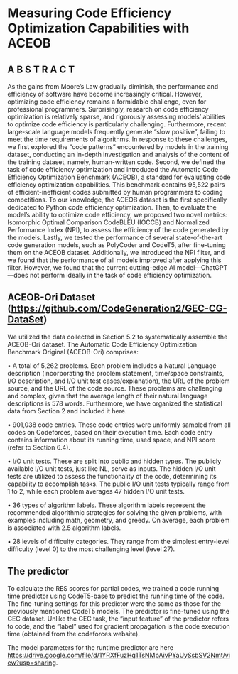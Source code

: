 # Measuring Code Efficiency Optimization Capabilities with ACEOB

## A B S T R A C T

As the gains from Moore’s Law gradually diminish, the performance and efficiency of software
have become increasingly critical. However, optimizing code efficiency remains a formidable
challenge, even for professional programmers. Surprisingly, research on code efficiency optimization is relatively sparse, and rigorously assessing models’ abilities to optimize code efficiency is particularly challenging. Furthermore, recent large-scale language models frequently
generate “slow positive”, failing to meet the time requirements of algorithms. In response to
these challenges, we first explored the “code patterns” encountered by models in the training
dataset, conducting an in-depth investigation and analysis of the content of the training dataset,
namely, human-written code. Second, we defined the task of code efficiency optimization and
introduced the Automatic Code Efficiency Optimization Benchmark (ACEOB), a standard for
evaluating code efficiency optimization capabilities. This benchmark contains 95,522 pairs of
efficient-inefficient codes submitted by human programmers to coding competitions. To our
knowledge, the ACEOB dataset is the first specifically dedicated to Python code efficiency
optimization. Then, to evaluate the model’s ability to optimize code efficiency, we proposed
two novel metrics: Isomorphic Optimal Comparison CodeBLEU (IOCCB) and Normalized
Performance Index (NPI), to assess the efficiency of the code generated by the models. Lastly,
we tested the performance of several state-of-the-art code generation models, such as PolyCoder
and CodeT5, after fine-tuning them on the ACEOB dataset. Additionally, we introduced the
NPI filter, and we found that the performance of all models improved after applying this filter.
However, we found that the current cutting-edge AI model—ChatGPT—does not perform ideally
in the task of code efficiency optimization. 


## ACEOB-Ori Dataset (https://github.com/CodeGeneration2/GEC-CG-DataSet)

We utilized the data collected in Section 5.2 to systematically assemble the ACEOB-Ori dataset.
The Automatic Code Efficiency Optimization Benchmark Original (ACEOB-Ori) comprises:

• A total of 5,262 problems. Each problem includes a Natural Language description (incorporating the problem
statement, time/space constraints, I/O description, and I/O unit test cases/explanation), the URL of the problem
source, and the URL of the code source. These problems are challenging and complex, given that the average
length of their natural language descriptions is 578 words. Furthermore, we have organized the statistical data
from Section 2 and included it here.

• 901,038 code entries. These code entries were uniformly sampled from all codes on Codeforces, based on their
execution time. Each code entry contains information about its running time, used space, and NPI score (refer
to Section 6.4).

• I/O unit tests. These are split into public and hidden types. The publicly available I/O unit tests, just like NL,
serve as inputs. The hidden I/O unit tests are utilized to assess the functionality of the code, determining its
capability to accomplish tasks. The public I/O unit tests typically range from 1 to 2, while each problem averages
47 hidden I/O unit tests.

• 36 types of algorithm labels. These algorithm labels represent the recommended algorithmic strategies for
solving the given problems, with examples including math, geometry, and greedy. On average, each problem is
associated with 2.5 algorithm labels.

• 28 levels of difficulty categories. They range from the simplest entry-level difficulty (level 0) to the most
challenging level (level 27).

## The predictor

To calculate the RES scores for partial codes, we trained a code running time predictor using CodeT5-base to predict the running time of the code. The fine-tuning settings for this predictor were the same as those for the previously mentioned CodeT5 models. The predictor is fine-tuned using the GEC dataset. Unlike the GEC task, the “input feature” of the predictor refers to code, and the “label” used for gradient propagation is the code execution time (obtained from the codeforces website).

The model parameters for the runtime predictor are here https://drive.google.com/file/d/1YRXfFuzHq1TsNMpAivPYaUySsbSV2Nmt/view?usp=sharing.
